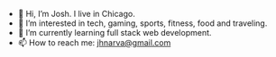 - 👋 Hi, I’m Josh. I live in Chicago.
- 👀 I’m interested in tech, gaming, sports, fitness, food and traveling.
- 🌱 I’m currently learning full stack web development.
- 📫 How to reach me: jhnarva@gmail.com

<!---
joshuanarvaez/joshuanarvaez is a ✨ special ✨ repository because its `README.md` (this file) appears on your GitHub profile.
You can click the Preview link to take a look at your changes.
--->
